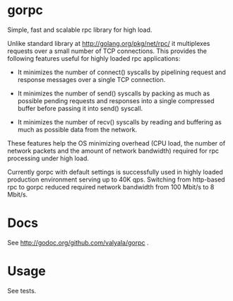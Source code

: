 gorpc
=====

Simple, fast and scalable rpc library for high load.

Unlike standard library at http://golang.org/pkg/net/rpc/ it multiplexes
requests over a small number of TCP connections. This provides the following
features useful for highly loaded rpc applications:

* It minimizes the number of connect() syscalls by pipelining request
  and response messages over a single TCP connection.

* It minimizes the number of send() syscalls by packing as much
  as possible pending requests and responses into a single compressed buffer
  before passing it into send() syscall.

* It minimizes the number of recv() syscalls by reading and buffering as much
  as possible data from the network.

These features help the OS minimizing overhead (CPU load, the number of network
packets and the amount of network bandwidth) required for rpc processing under
high load.

Currently gorpc with default settings is successfully used in highly loaded
production environment serving up to 40K qps. Switching from http-based rpc
to gorpc reduced required network bandwidth from 100 Mbit/s to 8 Mbit/s.


Docs
====

See http://godoc.org/github.com/valyala/gorpc .


Usage
=====

See tests.
